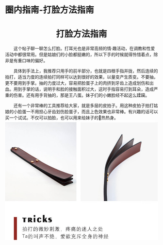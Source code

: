 # 圈内指南-打脸方法指南

# <center>打脸方法指南</center>

​&emsp;&emsp;​这个帖子聊一聊怎么打脸。打耳光也是非常高频的情·趣活动，在调教和性爱活动中都很常用。但是姑娘们的小脸都挺嫩的，所以下手的时候就得怜惜着点，除非是有重口味的偏好。

&emsp;&emsp;具体到手法上，我推荐只用手的前半部分，也就是四根手指并拢，然后连续的拍打，适当力度的连续拍打同样可以达到很好的效果，以量变产生质变。不要抽，更不要用到手掌。抽的力度过大，容易把脸蛋子上的肉挤到牙齿上造成划伤和出血。用到手掌的话，说明手和脸的接触面积过大，这时手指容易打到耳朵，造成严重的伤害。还有用手背抽的，那是王八蛋。妹子们的小嫩脸经不起这么蹂躏。

&emsp;&emsp;还有一个非常棒的工具推荐给大家，就是多层的皮拍子。用这种皮拍子拍打姑娘的小脸蛋一不用担心牙齿划伤脸蛋子，而且上色效果也非常棒。有兴趣的话可以买一个试试。不仅可以拍脸，也可以用来给妹子的🍑热热身。
![三层皮拍](三层皮拍.jpg "三层皮拍")
